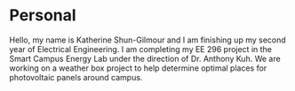 # Personal
Hello, my name is Katherine Shun-Gilmour and I am finishing up my second year of Electrical Engineering. I am completing my EE 296 project in the Smart Campus Energy Lab under the direction of Dr. Anthony Kuh. We are working on a weather box project to help determine optimal places for photovoltaic panels around campus.
